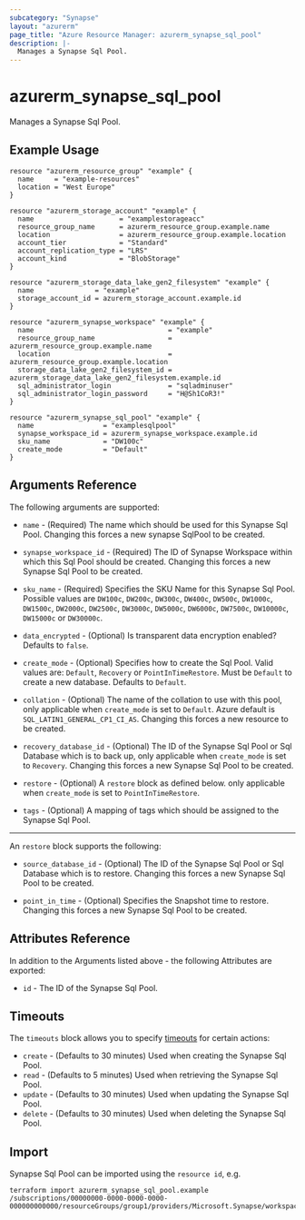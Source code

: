 ```yaml
---
subcategory: "Synapse"
layout: "azurerm"
page_title: "Azure Resource Manager: azurerm_synapse_sql_pool"
description: |-
  Manages a Synapse Sql Pool.
---
```


# azurerm_synapse_sql_pool

Manages a Synapse Sql Pool.

## Example Usage

```hcl
resource "azurerm_resource_group" "example" {
  name     = "example-resources"
  location = "West Europe"
}

resource "azurerm_storage_account" "example" {
  name                     = "examplestorageacc"
  resource_group_name      = azurerm_resource_group.example.name
  location                 = azurerm_resource_group.example.location
  account_tier             = "Standard"
  account_replication_type = "LRS"
  account_kind             = "BlobStorage"
}

resource "azurerm_storage_data_lake_gen2_filesystem" "example" {
  name               = "example"
  storage_account_id = azurerm_storage_account.example.id
}

resource "azurerm_synapse_workspace" "example" {
  name                                 = "example"
  resource_group_name                  = azurerm_resource_group.example.name
  location                             = azurerm_resource_group.example.location
  storage_data_lake_gen2_filesystem_id = azurerm_storage_data_lake_gen2_filesystem.example.id
  sql_administrator_login              = "sqladminuser"
  sql_administrator_login_password     = "H@Sh1CoR3!"
}

resource "azurerm_synapse_sql_pool" "example" {
  name                 = "examplesqlpool"
  synapse_workspace_id = azurerm_synapse_workspace.example.id
  sku_name             = "DW100c"
  create_mode          = "Default"
}
```

## Arguments Reference

The following arguments are supported:

* `name` - (Required) The name which should be used for this Synapse Sql Pool. Changing this forces a new synapse SqlPool to be created.

* `synapse_workspace_id` - (Required) The ID of Synapse Workspace within which this Sql Pool should be created. Changing this forces a new Synapse Sql Pool to be created.

* `sku_name` - (Required) Specifies the SKU Name for this Synapse Sql Pool. Possible values are `DW100c`, `DW200c`, `DW300c`, `DW400c`, `DW500c`, `DW1000c`, `DW1500c`, `DW2000c`, `DW2500c`, `DW3000c`, `DW5000c`, `DW6000c`, `DW7500c`, `DW10000c`, `DW15000c` or `DW30000c`.

* `data_encrypted` - (Optional) Is transparent data encryption enabled? Defaults to `false`.

* `create_mode` - (Optional) Specifies how to create the Sql Pool. Valid values are: `Default`, `Recovery` or `PointInTimeRestore`. Must be `Default` to create a new database. Defaults to `Default`.

* `collation` - (Optional) The name of the collation to use with this pool, only applicable when `create_mode` is set to `Default`. Azure default is `SQL_LATIN1_GENERAL_CP1_CI_AS`. Changing this forces a new resource to be created.

* `recovery_database_id` - (Optional) The ID of the Synapse Sql Pool or Sql Database which is to back up, only applicable when `create_mode` is set to `Recovery`. Changing this forces a new Synapse Sql Pool to be created.

* `restore` - (Optional)  A `restore` block as defined below. only applicable when `create_mode` is set to `PointInTimeRestore`.

* `tags` - (Optional) A mapping of tags which should be assigned to the Synapse Sql Pool.

---

An `restore` block supports the following:

* `source_database_id` - (Optional) The ID of the Synapse Sql Pool or Sql Database which is to restore. Changing this forces a new Synapse Sql Pool to be created.

* `point_in_time` - (Optional) Specifies the Snapshot time to restore. Changing this forces a new Synapse Sql Pool to be created.

## Attributes Reference

In addition to the Arguments listed above - the following Attributes are exported: 

* `id` - The ID of the Synapse Sql Pool.

## Timeouts

The `timeouts` block allows you to specify [timeouts](https://www.terraform.io/docs/configuration/resources.html#timeouts) for certain actions:

* `create` - (Defaults to 30 minutes) Used when creating the Synapse Sql Pool.
* `read` - (Defaults to 5 minutes) Used when retrieving the Synapse Sql Pool.
* `update` - (Defaults to 30 minutes) Used when updating the Synapse Sql Pool.
* `delete` - (Defaults to 30 minutes) Used when deleting the Synapse Sql Pool.

## Import

Synapse Sql Pool can be imported using the `resource id`, e.g.

```shell
terraform import azurerm_synapse_sql_pool.example /subscriptions/00000000-0000-0000-0000-000000000000/resourceGroups/group1/providers/Microsoft.Synapse/workspaces/workspace1/sqlPools/sqlPool1
```
